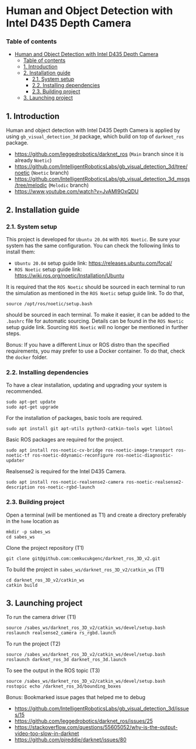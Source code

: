 # Human and Object Detection with Intel D435 Depth Camera

### Table of contents
- [Human and Object Detection with Intel D435 Depth Camera](#human-and-object-detection-with-intel-d435-depth-camera)
    - [Table of contents](#table-of-contents)
  - [1. Introduction ](#1-introduction-)
  - [2. Installation guide ](#2-installation-guide-)
    - [2.1. System setup ](#21-system-setup-)
    - [2.2. Installing dependencies ](#22-installing-dependencies-)
    - [2.3. Building project ](#23-building-project-)
  - [3. Launching project ](#3-launching-project-)

## 1. Introduction <a name="introduction"></a>

Human and object detection with Intel D435 Depth Camera is applied by using `gb_visual_detection_3d` package, which build on top of `darknet_ros` package.
- https://github.com/leggedrobotics/darknet_ros (`Main` branch since it is already `Noetic`)
- https://github.com/IntelligentRoboticsLabs/gb_visual_detection_3d/tree/noetic (`Noetic` branch)
- https://github.com/IntelligentRoboticsLabs/gb_visual_detection_3d_msgs/tree/melodic (`Melodic` branch)
- https://www.youtube.com/watch?v=JvAMI9OxQDU 


## 2. Installation guide <a name="installation_guide"></a>

### 2.1. System setup <a name="system_setup"></a>
This project is developed for `Ubuntu 20.04` with `ROS Noetic`. Be sure your system has the same configuration. You can check the following links to install them:

 - `Ubuntu 20.04` setup guide link: https://releases.ubuntu.com/focal/ 
 - `ROS Noetic` setup guide link: https://wiki.ros.org/noetic/Installation/Ubuntu 

 It is required that the `ROS Noetic` should be sourced in each terminal to run the simulation as mentioned in the `ROS Noetic` setup guide link. To do that,
 ```
source /opt/ros/noetic/setup.bash
 ```
should be sourced in each terminal. To make it easier, it can be added to the `.bashrc` file for automatic sourcing. Details can be found in the `ROS Noetic` setup guide link. Sourcing `ROS Noetic` will no longer be mentioned in further steps.

Bonus: If you have a different Linux or ROS distro than the specified requirements, you may prefer to use a Docker container. To do that, check the `docker` folder.

### 2.2. Installing dependencies <a name="installing_dependencies"></a>

To have a clear installation, updating and upgrading your system is recommended.
```
sudo apt-get update
sudo apt-get upgrade
```

For the installation of packages, basic tools are required. 
```
sudo apt install git apt-utils python3-catkin-tools wget libtool
```

Basic ROS packages are required for the project.
```
sudo apt install ros-noetic-cv-bridge ros-noetic-image-transport ros-noetic-tf ros-noetic-ddynamic-reconfigure ros-noetic-diagnostic-updater
```

Realsense2 is required for the Intel D435 Camera.
```
sudo apt install ros-noetic-realsense2-camera ros-noetic-realsense2-description ros-noetic-rgbd-launch
```

### 2.3. Building project <a name="building_project"></a>

Open a terminal (will be mentioned as T1) and create a directory preferably in the `home` location as
```
mkdir -p sabes_ws
cd sabes_ws
```
Clone the project repository (T1)
```
git clone git@github.com:cemkucukgenc/darknet_ros_3D_v2.git
```
To build the project in `sabes_ws/darknet_ros_3D_v2/catkin_ws` (T1)
```
cd darknet_ros_3D_v2/catkin_ws
catkin build
```

## 3. Launching project <a name="launching_project"></a>

To run the camera driver (T1)
```
source /sabes_ws/darknet_ros_3D_v2/catkin_ws/devel/setup.bash
roslaunch realsense2_camera rs_rgbd.launch
```
To run the project (T2)
```
source /sabes_ws/darknet_ros_3D_v2/catkin_ws/devel/setup.bash
roslaunch darknet_ros_3d darknet_ros_3d.launch
```
To see the output in the ROS topic (T3)
```
source /sabes_ws/darknet_ros_3D_v2/catkin_ws/devel/setup.bash
rostopic echo /darknet_ros_3d/bounding_boxes
```
Bonus: Bookmarked issue pages that helped me to debug
- https://github.com/IntelligentRoboticsLabs/gb_visual_detection_3d/issues/15
- https://github.com/leggedrobotics/darknet_ros/issues/25
- https://stackoverflow.com/questions/55605052/why-is-the-output-video-too-slow-in-darknet
- https://github.com/pjreddie/darknet/issues/80 
